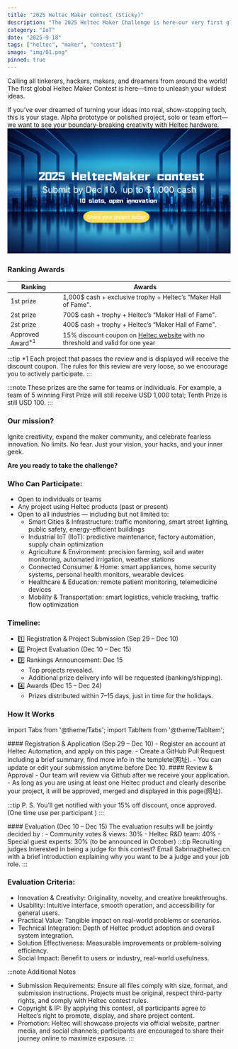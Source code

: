 ```yaml
---
title: "2025 Heltec Maker Contest (Sticky)"
description: "The 2025 Heltec Maker Challenge is here—our very first global maker contest!"
category: "IoT"
date: "2025-9-18"
tags: ["heltec", "maker", "contest"]
image: "img/01.png"
pinned: true
---
```


<!--truncate-->

Calling all tinkerers, hackers, makers, and dreamers from around the world! The first global Heltec Maker Contest is here—time to unleash your wildest ideas.

If you’ve ever dreamed of turning your ideas into real, show-stopping tech, this is your stage. Alpha prototype or polished project, solo or team effort—we want to see your boundary-breaking creativity with Heltec hardware.
![Overview](img/01.png)
<!-- truncate -->

### Ranking Awards
|     Ranking        |            Awards          |
|--------------------|----------------------------|
|     1st prize      | 1,000$ cash + exclusive trophy + Heltec’s “Maker Hall of Fame". |
|     2st prize      | 700$ cash + trophy + Heltec’s “Maker Hall of Fame". |
|     2st prize      | 400$ cash + trophy + Heltec’s “Maker Hall of Fame". |
| Approved Award<sup>*1</sup> | 15% discount coupon on [Heltec website](https://heltec.org) with no threshold and valid for one year |

:::tip *1
Each project that passes the review and is displayed will receive the discount coupon. The rules for this review are very loose, so we encourage you to actively participate.
:::

:::note
These prizes are the same for teams or individuals. For example, a team of 5 winning First Prize will still receive USD 1,000 total; Tenth Prize is still USD 100.
:::

### Our mission?
Ignite creativity, expand the maker community, and celebrate fearless innovation. No limits. No fear. Just your vision, your hacks, and your inner geek.

**Are you ready to take the challenge?**

### Who Can Participate:
- Open to individuals or teams
- Any project using Heltec products (past or present)
- Open to all industries — including but not limited to:
  - Smart Cities & Infrastructure: traffic monitoring, smart street lighting, public safety, energy-efficient buildings
  - Industrial IoT (IIoT): predictive maintenance, factory automation, supply chain optimization
  - Agriculture & Environment: precision farming, soil and water monitoring, automated irrigation, weather stations
  - Connected Consumer & Home: smart appliances, home security systems, personal health monitors, wearable devices
  - Healthcare & Education: remote patient monitoring, telemedicine devices
  - Mobility & Transportation: smart logistics, vehicle tracking, traffic flow optimization

### Timeline:
- 1️⃣ Registration & Project Submission (Sep 29 – Dec 10)
- 2️⃣ Project Evaluation (Dec 10 – Dec 15)
- 3️⃣ Rankings Announcement: Dec 15
  - Top projects revealed.
  - Additional prize delivery info will be requested (banking/shipping).
- 4️⃣ Awards (Dec 15 – Dec 24)
  - Prizes distributed within 7–15 days, just in time for the holidays.

### How It Works

import Tabs from '@theme/Tabs';
import TabItem from '@theme/TabItem';

<Tabs>
  <TabItem value="step-1" label="1: Registration & Application" default>
    #### Registration & Application (Sep 29 – Dec 10)
    - Register an account at Heltec Automation, and apply on this page.
    - Create a GitHub Pull Request including a brief summary, find more info in the templete(网址).
    - You can update or edit your submission anytime before Dec 10.
  </TabItem>

  <TabItem value="step-2" label="2: Review & Approval">
    #### Review & Approval
    - Our team will review via Github after we receive your application. 
    - As long as you are using at least one Heltec product and clearly describe your project, it will be approved, merged and displayed in this page(网址).

:::tip P. S.
You’ll get notified with your 15% off discount, once approved. (One time use per participant )
:::
  </TabItem>

  <TabItem value="step-3" label="3: Evaluation">
    #### Evaluation (Dec 10 – Dec 15)
    The evaluation results will be jointly decided by :
    - Community votes & views: 30%
    - Heltec R&D team: 40%
    - Special guest experts: 30% (to be announced in October)
:::tip Recruiting judges
Interested in being a judge for this contest? Email Sabrina@heltec.cn with a brief introduction explaining why you want to be a judge and your job role.
:::
  </TabItem>
</Tabs>

### Evaluation Criteria:
- Innovation & Creativity: Originality, novelty, and creative breakthroughs.
- Usability: Intuitive interface, smooth operation, and accessibility for general users.
- Practical Value: Tangible impact on real-world problems or scenarios.
- Technical Integration: Depth of Heltec product adoption and overall system integration.
- Solution Effectiveness: Measurable improvements or problem-solving efficiency.
- Social Impact: Benefit to users or industry, real-world usefulness.

:::note Additional Notes
- Submission Requirements: Ensure all files comply with size, format, and submission instructions. Projects must be original, respect third-party rights, and comply with Heltec contest rules.
- Copyright & IP: By applying this contest, all participants agree to Heltec’s right to promote, display, and share project content.
- Promotion: Heltec will showcase projects via official website, partner media, and social channels; participants are encouraged to share their journey online to maximize exposure.
:::